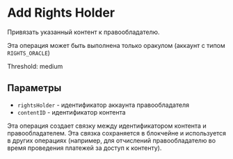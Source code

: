 # Add Rights Holder

Привязать указанный контент к правообладателю.

Эта операция может быть выполнена только оракулом (аккаунт с типом `RIGHTS_ORACLE`)

Threshold: medium

## Параметры

- `rightsHolder` - идентификатор аккаунта правообладателя
- `contentID` - идентификатор контента

Эта операция создает связку между идентификатором контента и правообладателем.
Эта связка сохраняется в блокчейне и используется в других операциях (например, для
отчислений правообладателю во время проведения платежей за доступ к контенту).